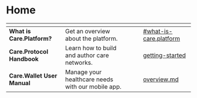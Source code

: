 # Home

<table data-view="cards"><thead><tr><th></th><th></th><th></th><th data-hidden data-card-cover data-type="files"></th><th data-hidden data-card-target data-type="content-ref"></th></tr></thead><tbody><tr><td><strong>What is Care.Platform?</strong></td><td>Get an overview about the platform.</td><td></td><td></td><td><a href="platform-overview/introduction.md#what-is-care.platform">#what-is-care.platform</a></td></tr><tr><td><strong>Care.Protocol Handbook</strong></td><td>Learn how to build and author care networks.</td><td></td><td></td><td><a href="care.protocol-handbook/getting-started/">getting-started</a></td></tr><tr><td><strong>Care.Wallet User Manual</strong></td><td>Manage your healthcare needs with our mobile app.</td><td></td><td></td><td><a href="care.wallet-user-manual/overview.md">overview.md</a></td></tr></tbody></table>
